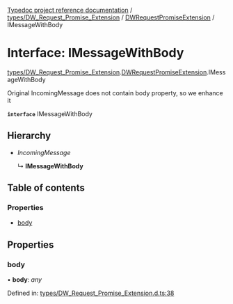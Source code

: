 [Typedoc project reference documentation](../README.md) / [types/DW_Request_Promise_Extension](../modules/types_dw_request_promise_extension.md) / [DWRequestPromiseExtension](../modules/types_dw_request_promise_extension.dwrequestpromiseextension.md) / IMessageWithBody

# Interface: IMessageWithBody

[types/DW_Request_Promise_Extension](../modules/types_dw_request_promise_extension.md).[DWRequestPromiseExtension](../modules/types_dw_request_promise_extension.dwrequestpromiseextension.md).IMessageWithBody

Original IncomingMessage does not contain body property, so we enhance it

**`interface`** IMessageWithBody

## Hierarchy

* *IncomingMessage*

  ↳ **IMessageWithBody**

## Table of contents

### Properties

- [body](types_dw_request_promise_extension.dwrequestpromiseextension.imessagewithbody.md#body)

## Properties

### body

• **body**: *any*

Defined in: [types/DW_Request_Promise_Extension.d.ts:38](https://github.com/DocuWare/REST-Sample-TS/blob/6f07cff/src/types/DW_Request_Promise_Extension.d.ts#L38)
